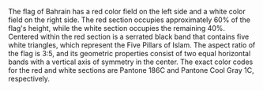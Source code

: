The flag of Bahrain has a red color field on the left side and a white color field on the right side. The red section occupies approximately 60% of the flag's height, while the white section occupies the remaining 40%. Centered within the red section is a serrated black band that contains five white triangles, which represent the Five Pillars of Islam. The aspect ratio of the flag is 3:5, and its geometric properties consist of two equal horizontal bands with a vertical axis of symmetry in the center. The exact color codes for the red and white sections are Pantone 186C and Pantone Cool Gray 1C, respectively.